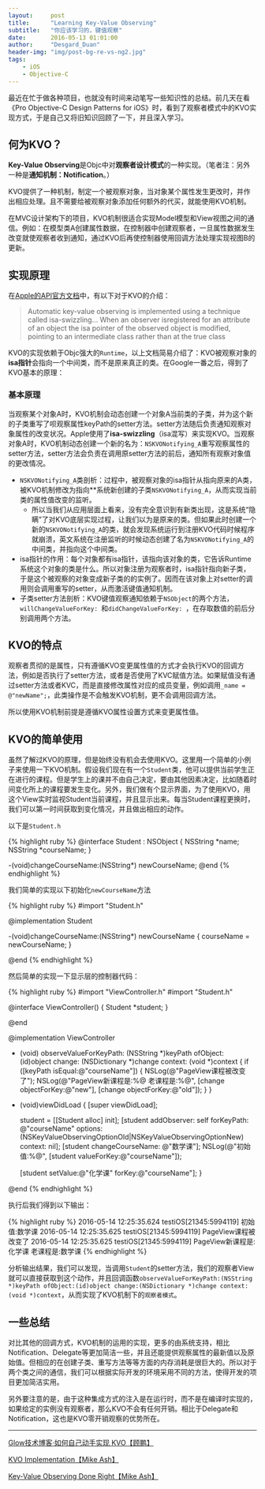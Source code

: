 ```yaml
---
layout:     post
title:      "Learning Key-Value Observing"
subtitle:   "你应该学习的，键值观察"
date:       2016-05-13 01:01:00
author:     "Desgard_Duan"
header-img: "img/post-bg-re-vs-ng2.jpg"
tags:
    - iOS
    - Objective-C
---
```


最近在忙于做各种项目，也就没有时间来动笔写一些知识性的总结。前几天在看《Pro Objective-C Design Patterns for iOS》时，看到了观察者模式中的KVO实现方式，于是自己又将旧知识回顾了一下，并且深入学习。

## 何为KVO？

**Key-Value Observing**是Objc中对**观察者设计模式**的一种实现。（笔者注：另外一种是**通知机制：Notification**。）

KVO提供了一种机制，制定一个被观察对象，当对象某个属性发生更改时，并作出相应处理。且不需要给被观察对象添加任何额外的代买，就能使用KVO机制。

在MVC设计架构下的项目，KVO机制很适合实现Model模型和View视图之间的通信。例如：在模型类A创建属性数据，在控制器中创建观察者，一旦属性数据发生改变就使观察者收到通知，通过KVO后再使控制器使用回调方法处理实现视图B的更新。

## 实现原理

在[Apple的API官方文档](https://developer.apple.com/library/mac/documentation/Cocoa/Conceptual/KeyValueObserving/Articles/KVOImplementation.html)中，有以下对于KVO的介绍：

> Automatic key-value observing is implemented using a technique called isa-swizzling… When an observer isregistered for an attribute of an object the isa pointer of the observed object is modified, pointing to an intermediate class rather than at the true class

KVO的实现依赖于Objc强大的`Runtime`，以上文档简易介绍了：KVO被观察对象的**isa指针**会指向一个中间类，而不是原来真正的类。在Google一番之后，得到了KVO基本的原理：

### 基本原理

当观察某个对象A时，KVO机制会动态创建一个对象A当前类的子类，并为这个新的子类重写了呗观察属性keyPath的setter方法。setter方法随后负责通知观察对象属性的改变状况。Apple使用了**isa-swizzling**（isa混写）来实现KVO。当观察对象A时，KVO机制动态创建一个新的名为：`NSKVONotifying_A`重写观察属性的setter方法，setter方法会负责在调用原setter方法的前后，通知所有观察对象值的更改情况。

* `NSKVONotifying_A`类剖析：过程中，被观察对象的isa指针从指向原来的A类，被KVO机制修改为指向**系统新创建的子类`NSKVONotifying_A`，从而实现当前类的属性值改变的监听。
    * 所以当我们从应用层面上看来，没有完全意识到有新类出现，这是系统“隐瞒”了对KVO底层实现过程，让我们以为是原来的类。但如果此时创建一个新的`NSKVONotifying_A`的类，就会发现系统运行到注册KVO代码时候程序就崩溃，英文系统在注册监听的时候动态创建了名为`NSKVONotifying_A`的中间类，并指向这个中间类。
* isa指针的作用：每个对象都有isa指针，该指向该对象的类，它告诉Runtime系统这个对象的类是什么。所以对象注册为观察者时，isa指针指向新子类，于是这个被观察的对象变成新子类的的实例了。因而在该对象上对setter的调用则会调用重写的setter，从而激活键值通知机制。
* 子类setter方法剖析：KVO键值观察通知依赖于`NSObject`的两个方法，`willChangeValueForKey: `和`didChangeValueForKey: `，在存取数值的前后分别调用两个方法。

## KVO的特点

观察者贯彻的是属性，只有遵循KVO变更属性值的方式才会执行KVO的回调方法，例如是否执行了setter方法，或者是否使用了KVC赋值方法。如果赋值没有通过setter方法或者KVC，而是直接修改属性对应的成员变量，例如调用`_name = @"newName";`，此类操作是不会触发KVO机制，更不会调用回调方法。

所以使用KVO机制前提是遵循KVO属性设置方式来变更属性值。

## KVO的简单使用

虽然了解过KVO的原理，但是始终没有机会去使用KVO。这里用一个简单的小例子来使用一下KVO机制。假设我们现在有一个`Student`类，他可以提供当前学生正在进行的课程。但是学生上的课并不由自己决定，要由其他因素决定，比如随着时间变化所上的课程要发生变化。另外，我们做有个显示界面，为了使用KVO，用这个View实时监视Student当前课程，并且显示出来。每当Student课程更换时，我们可以第一时间获取到变化情况，并且做出相应的动作。

以下是`Student.h`

{% highlight ruby %}
@interface Student : NSObject {
    NSString *name;
    NSString *courseName;
}

-(void)changeCourseName:(NSString*) newCourseName;
@end
{% endhighlight %}

我们简单的实现以下初始化`newCourseName`方法

{% highlight ruby %}
#import "Student.h"

@implementation Student

-(void)changeCourseName:(NSString*) newCourseName {
    courseName = newCourseName;
}

@end
{% endhighlight %}

然后简单的实现一下显示层的控制器代码：

{% highlight ruby %}
#import "ViewController.h"
#import "Student.h"

@interface ViewController() {
    Student *student;
}

@end

@implementation ViewController

- (void) observeValueForKeyPath: (NSString *)keyPath
                       ofObject: (id)object
                         change: (NSDictionary *)change
                        context: (void *)context {
    if ([keyPath isEqual:@"courseName"]) {
        NSLog(@"PageView课程被改变了");
        NSLog(@"PageView新课程是:%@ 老课程是:%@", [change objectForKey:@"new"], [change objectForKey:@"old"]);
    }
}

- (void)viewDidLoad {
    [super viewDidLoad];
    
    student = [[Student alloc] init];
    [student addObserver: self
              forKeyPath: @"courseName"
                 options: (NSKeyValueObservingOptionOld|NSKeyValueObservingOptionNew)
                 context: nil];
    [student changeCourseName: @"数学课"];
    NSLog(@"初始值:%@", [student valueForKey:@"courseName"]);
    
    [student setValue:@"化学课" forKey:@"courseName"];
}

@end
{% endhighlight %}

执行后我们得到以下输出：

{% highlight ruby %}
2016-05-14 12:25:35.624 testiOS[21345:5994119] 初始值:数学课
2016-05-14 12:25:35.625 testiOS[21345:5994119] PageView课程被改变了
2016-05-14 12:25:35.625 testiOS[21345:5994119] PageView新课程是:化学课 老课程是:数学课
{% endhighlight %}


分析输出结果，我们可以发现，当调用`Student`的setter方法，我们的观察者View就可以直接获取到这个动作，并且回调函数`observeValueForKeyPath:(NSString *)keyPath ofObject:(id)object change:(NSDictionary *)change context:(void *)context`，从而实现了KVO机制下的`观察者模式`。

## 一些总结

对比其他的回调方式，KVO机制的运用的实现，更多的由系统支持，相比Notification、Delegate等更加简洁一些，并且还能提供观察属性的最新值以及原始值。但相应的在创建子类、重写方法等等方面的内存消耗是很巨大的。所以对于两个类之间的通信，我们可以根据实际开发的环境采用不同的方法，使得开发的项目更加简洁实用。

另外要注意的是，由于这种集成方式的注入是在运行时，而不是在编译时实现的，如果给定的实例没有观察者，那么KVO不会有任何开销。相比于Delegate和Notification，这也是KVO零开销观察的优势所在。

---



[Glow技术博客·如何自己动手实现 KVO【顾鹏】](http://tech.glowing.com/cn/implement-kvo/)

[KVO Implementation【Mike Ash】](https://www.mikeash.com/pyblog/friday-qa-2009-01-23.html)

[Key-Value Observing Done Right【Mike Ash】](https://www.mikeash.com/pyblog/key-value-observing-done-right.html)